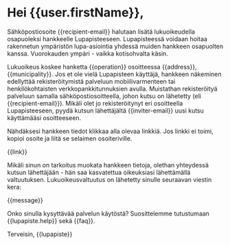 # Hei {{user.firstName}},

S&auml;hk&ouml;postiosoite {{recipient-email}} halutaan lis&auml;t&auml; lukuoikeudella osapuoleksi hankkeelle Lupapisteeseen. Lupapisteess&auml; voidaan hoitaa rakennetun ymp&auml;rist&ouml;n lupa-asiointia yhdess&auml; muiden hankkeen osapuolten kanssa. Vuorokauden ymp&auml;ri - vaikka kotisohvalta k&auml;sin.

Lukuoikeus koskee hanketta {{operation}} osoitteessa {{address}}, {{municipality}}. Jos et ole viel&auml; Lupapisteen k&auml;ytt&auml;j&auml;, hankkeen n&auml;keminen edellytt&auml;&auml; rekister&ouml;itymist&auml; palveluun mobiilivarmenteen tai henkil&ouml;kohtaisten verkkopankkitunnuksien avulla. Muistathan rekister&ouml;ity&auml; palveluun samalla s&auml;hk&ouml;postiosoitteella, johon kutsu on l&auml;hetetty (eli {{recipient-email}}). Mik&auml;li olet jo rekister&ouml;itynyt eri osoitteella Lupapisteeseen, pyyd&auml; kutsun l&auml;hett&auml;j&auml;lt&auml; {{inviter-email}} uusi kutsu k&auml;ytt&auml;m&auml;&auml;si osoitteeseen.

N&auml;hd&auml;ksesi hankkeen tiedot klikkaa alla olevaa linkki&auml;. Jos linkki ei toimi, kopioi osoite ja liit&auml; se selaimen osoiteriville.

{{link}}
 
Mik&auml;li sinun on tarkoitus muokata hankkeen tietoja, olethan yhteydess&auml; kutsun l&auml;hett&auml;j&auml;&auml;n - h&auml;n saa kasvatettua oikeuksiasi l&auml;hett&auml;m&auml;ll&auml; valtuutuksen. Lukuoikeusvaltuutus on l&auml;hetetty sinulle seuraavan viestin kera:

{{message}}

Onko sinulla kysytt&auml;v&auml;&auml; palvelun k&auml;yt&ouml;st&auml;? Suosittelemme tutustumaan {{lupapiste.help}} sek&auml; {{faq}}.

Terveisin,
{{lupapiste}}